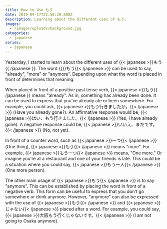 ```yaml
---
title: How to Use もう
date: 2019-09-17T22:58:20.608Z
description: Learning about the different uses of もう.
images:
  - /images/uploads/background.jpg
categories:
  - japanese
series:
  - japanese
---
```

Yesterday, I started to learn about the different uses of {{< japanese >}}もう{{ /japanese }}. The word {{<japanese>}}もう{{< /japanese >}} can be used to say, "already", "more" or "anymore". Depending upon what the word is placed in front of determines that meaning.

When placed in front of a positive past tense verb, {{< japanese >}}もう{{ /japanese }} means "already". As in, something has already been done. It can be used to express that you've already ate or been somewhere. For example, you could ask, {{< japanese >}}もう行きましたか。{{< /japanese >}} (Have you already gone?). An affirmative response would be, {{< japanese >}}はい、もう行きました。{{< /japanese >}} (Yes, I have already gone). A negative response could be, {{< japanese >}}いいえ、まだです。{{< /japanese >}} (No, not yet).

In front of a counter word, such as {{< japanese >}}一つ{{< /japanese >}} (One thing), {{< japanese >}}もう{{< /japanese >}} means "more". For example, {{< japanese >}}もう一つ{{< /japanese >}} means, "One more." Or imagine you're at a restaurant and one of your friends is late. This could be a situation where you could say, {{< japanese >}}もう一人{{< /japanese >}} (One more person).

The other main usage of {{< japanese >}}もう{{< /japanese >}} is to say "anymore". This can be established by placing the word in front of a negative verb. This form can be useful to express that you don't go somewhere or drink anymore. However, "anymore" can also be expressed with the use of {{< japanese >}}もう{{< /japanese >}} and {{< japanese >}}じゃない{{< /japanese >}} placed after a word. For example, you could say, {{< japanese >}}大阪もう行くじゃないです。{{< /japanese >}} (I am not going to Osaka anymore).
